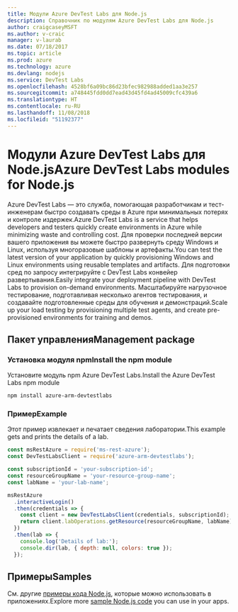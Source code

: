 ```yaml
---
title: Модули Azure DevTest Labs для Node.js
description: Справочник по модулям Azure DevTest Labs для Node.js
author: craigcaseyMSFT
ms.author: v-craic
manager: v-laurab
ms.date: 07/18/2017
ms.topic: article
ms.prod: azure
ms.technology: azure
ms.devlang: nodejs
ms.service: DevTest Labs
ms.openlocfilehash: 4528bf6a09bc86d23bfec982988added1aa3e257
ms.sourcegitcommit: a748445fdd0dd7ead43d45fd4ad45009cfc439a6
ms.translationtype: HT
ms.contentlocale: ru-RU
ms.lasthandoff: 11/08/2018
ms.locfileid: "51192377"
---
```

# <a name="azure-devtest-labs-modules-for-nodejs"></a><span data-ttu-id="b6fd7-103">Модули Azure DevTest Labs для Node.js</span><span class="sxs-lookup"><span data-stu-id="b6fd7-103">Azure DevTest Labs modules for Node.js</span></span>

<span data-ttu-id="b6fd7-104">Azure DevTest Labs — это служба, помогающая разработчикам и тест-инженерам быстро создавать среды в Azure при минимальных потерях и контроле издержек.</span><span class="sxs-lookup"><span data-stu-id="b6fd7-104">Azure DevTest Labs is a service that helps developers and testers quickly create environments in Azure while minimizing waste and controlling cost.</span></span> <span data-ttu-id="b6fd7-105">Для проверки последней версии вашего приложения вы можете быстро развернуть среду Windows и Linux, используя многоразовые шаблоны и артефакты.</span><span class="sxs-lookup"><span data-stu-id="b6fd7-105">You can test the latest version of your application by quickly provisioning Windows and Linux environments using reusable templates and artifacts.</span></span> <span data-ttu-id="b6fd7-106">Для подготовки сред по запросу интегрируйте с DevTest Labs конвейер развертывания.</span><span class="sxs-lookup"><span data-stu-id="b6fd7-106">Easily integrate your deployment pipeline with DevTest Labs to provision on-demand environments.</span></span> <span data-ttu-id="b6fd7-107">Масштабируйте нагрузочное тестирование, подготавливая несколько агентов тестирования, и создавайте подготовленные среды для обучения и демонстраций.</span><span class="sxs-lookup"><span data-stu-id="b6fd7-107">Scale up your load testing by provisioning multiple test agents, and create pre-provisioned environments for training and demos.</span></span>

## <a name="management-package"></a><span data-ttu-id="b6fd7-108">Пакет управления</span><span class="sxs-lookup"><span data-stu-id="b6fd7-108">Management package</span></span>

### <a name="install-the-npm-module"></a><span data-ttu-id="b6fd7-109">Установка модуля npm</span><span class="sxs-lookup"><span data-stu-id="b6fd7-109">Install the npm module</span></span>

<span data-ttu-id="b6fd7-110">Установите модуль npm Azure DevTest Labs.</span><span class="sxs-lookup"><span data-stu-id="b6fd7-110">Install the Azure DevTest Labs npm module</span></span>

```bash
npm install azure-arm-devtestlabs
```

### <a name="example"></a><span data-ttu-id="b6fd7-111">Пример</span><span class="sxs-lookup"><span data-stu-id="b6fd7-111">Example</span></span>

<span data-ttu-id="b6fd7-112">Этот пример извлекает и печатает сведения лаборатории.</span><span class="sxs-lookup"><span data-stu-id="b6fd7-112">This example gets and prints the details of a lab.</span></span>

```javascript
const msRestAzure = require('ms-rest-azure');
const DevTestLabsClient = require('azure-arm-devtestlabs');

const subscriptionId = 'your-subscription-id';
const resourceGroupName = 'your-resource-group-name';
const labName = 'your-lab-name';

msRestAzure
  .interactiveLogin()
  .then(credentials => {
    const client = new DevTestLabsClient(credentials, subscriptionId);
    return client.labOperations.getResource(resourceGroupName, labName);
  })
  .then(lab => {
    console.log('Details of lab:');
    console.dir(lab, { depth: null, colors: true });
  });
```

## <a name="samples"></a><span data-ttu-id="b6fd7-113">Примеры</span><span class="sxs-lookup"><span data-stu-id="b6fd7-113">Samples</span></span>

<span data-ttu-id="b6fd7-114">См. другие [примеры кода Node.js](https://azure.microsoft.com/resources/samples/?platform=nodejs), которые можно использовать в приложениях.</span><span class="sxs-lookup"><span data-stu-id="b6fd7-114">Explore more [sample Node.js code](https://azure.microsoft.com/resources/samples/?platform=nodejs) you can use in your apps.</span></span>
